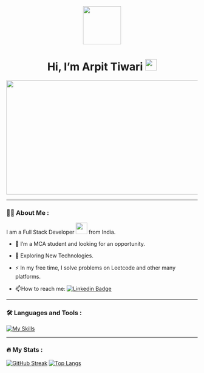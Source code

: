 <div id="header" align="center">
  <img src="https://media.giphy.com/media/Tgw604MyLJnDtbi4t0/giphy.gif" width="100"/>
</div>
<div align="center">
<h1>
  Hi, I’m Arpit Tiwari
  <img src="https://media.giphy.com/media/hvRJCLFzcasrR4ia7z/giphy.gif" width="30px"/>
</h1>
</div>
<div align="center">
  <img src="https://media.giphy.com/media/dWesBcTLavkZuG35MI/giphy.gif" width="600" height="300"/>
</div>

---
### :man_technologist: About Me :
I am a Full Stack Developer <img src="https://media.giphy.com/media/WUlplcMpOCEmTGBtBW/giphy.gif" width="30"> from India.
- :telescope: I’m a MCA student and looking for an opportunity.

- :seedling: Exploring New Technologies.

- :zap: In my free time, I solve problems on Leetcode and other many platforms.

- :mailbox:How to reach me: [![Linkedin Badge](https://img.shields.io/badge/-kakbar-blue?style=flat&logo=Linkedin&logoColor=white)](linkedin.com/in/arpit-tiwari-246b2a259)

---

### :hammer_and_wrench: Languages and Tools :
[![My Skills](https://skills.thijs.gg/icons?i=c,cpp,java,python,javascript,html,css,bootstrap,tailwind,git&theme=dark)](https://skills.thijs.gg)

---

### :fire: My Stats :
[![GitHub Streak](http://github-readme-streak-stats.herokuapp.com?user=arpittiwari744&theme=dark&background=000000)](https://git.io/streak-stats)
[![Top Langs](https://github-readme-stats.vercel.app/api/top-langs/?username=arpittiwari744&layout=compact&theme=vision-friendly-dark)](https://github.com/anuraghazra/github-readme-stats)
<!-- - 👀 I’m interested in Full Stack Development.
- 🌱 I’m currently learning backend development,APIs.
- 📫 How to reach me
- linkedin.com/in/arpit-tiwari-246b2a259 -->

<!---
arpittiwari744/arpittiwari744 is a ✨ special ✨ repository because its `README.md` (this file) appears on your GitHub profile.
You can click the Preview link to take a look at your changes.
--->
